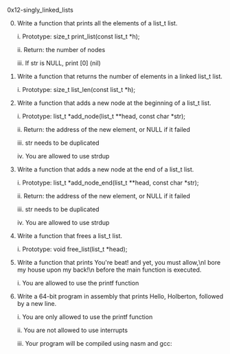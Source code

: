 0x12-singly_linked_lists



0. Write a function that prints all the elements of a list_t list.

	i. Prototype: size_t print_list(const list_t *h);

	ii. Return: the number of nodes

	iii. If str is NULL, print [0] (nil)



1. Write a function that returns the number of elements in a linked list_t list.

	i. Prototype: size_t list_len(const list_t *h);



2. Write a function that adds a new node at the beginning of a list_t list.

	i. Prototype: list_t *add_node(list_t **head, const char *str);

	ii. Return: the address of the new element, or NULL if it failed

	iii. str needs to be duplicated

	iv. You are allowed to use strdup



3. Write a function that adds a new node at the end of a list_t list.

	i. Prototype: list_t *add_node_end(list_t **head, const char *str);

	ii. Return: the address of the new element, or NULL if it failed

	iii. str needs to be duplicated

	iv. You are allowed to use strdup



4. Write a function that frees a list_t list.

	i. Prototype: void free_list(list_t *head);



5. Write a function that prints You're beat! and yet, you must allow,\nI bore my house upon my back!\n before the main function is executed.

	i. You are allowed to use the printf function



6. Write a 64-bit program in assembly that prints Hello, Holberton, followed by a new line.

	i. You are only allowed to use the printf function

	ii. You are not allowed to use interrupts

	iii. Your program will be compiled using nasm and gcc:
